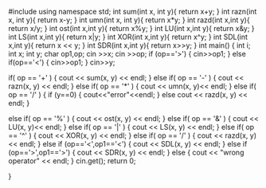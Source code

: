 #include <iostream>
using namespace std;
int sum(int x, int y){
return x+y;
}
int razn(int x, int y){
    return x-y;
}
int umn(int x, int y){
    return x*y;
}
int razd(int x,int y){
    return x/y;
}
int ost(int x,int y){
    return x%y;
}
int LU(int x,int y){
    return x&y;
}
int LS(int x,int y){
    return x|y;
}
int XOR(int x,int y){
    return x^y;
}
int SDL(int x,int y){
    return x << y;
}
int SDR(int x,int y){
    return x>>y;
}
int main()
{ 
int i;
int x;
int y;
char op1,op;
cin >>x;
cin >>op;
if (op=='>') 
{
cin>>op1;
}
else if(op=='<') 
{
cin>>op1;
}
cin>>y;


if( op == '+' ) {
cout << sum(x, y) << endl;
}
else if( op == '-' ) 
{
cout << razn(x, y) << endl;
}
else if( op == '*' ) 
{
cout << umn(x, y)<< endl;
}
else if( op == '/' ) 
{
if (y==0) 
{
cout<<"error"<<endl;
}
else
cout << razd(x, y) << endl;
}

else if( op == '%' ) 
{
cout << ost(x, y) << endl;
}
else if( op == '&' ) 
{
cout << LU(x, y)<< endl;
}
else if( op == '|' ) 
{
cout << LS(x, y) << endl;
}
else if( op == '^' ) 
{
cout << XOR(x, y) << endl;
}
else if( op == '/' ) 
{
cout << razd(x, y) << endl;
}
else if (op=='<',op1=='<') 
{
cout << SDL(x, y) << endl;
}
else if (op=='>',op1=='>') 
{
cout << SDR(x, y) << endl;
}
else 
{
cout << "wrong operator" << endl;
}
cin.get();
return 0;

}
